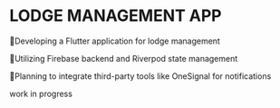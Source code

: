 # LODGE MANAGEMENT APP

📌Developing a Flutter application for lodge management

📌Utilizing Firebase backend and Riverpod state management

📌Planning to integrate third-party tools like OneSignal for notifications

work in progress


